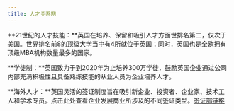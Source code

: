 ```yaml
---
title: 人才关系网
---
```


**21世纪的人才技能：**英国在培养、保留和吸引人才方面世排名第二，仅次于美国。世界排名前8的顶级大学当中有4所就位于英国；同时，英国也是全欧拥有顶级MBA机构数量最多的国家。 

**学徒制：**英国致力于到2020年为止培养300万学徒，鼓励英国企业通过公司内部充满积极性且具备熟练技能的从业人员为企业培养人才。

**海外人才：**英国灵活的签证制度旨在吸引新企业、投资者、企业家、技术工人和学术专员。点击此处查看企业发展商业所涉及的不同签证类型。[签证部链接](/cn/投资指南/申请签证)
